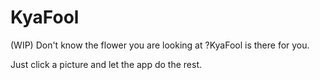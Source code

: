 # KyaFool


(WIP) Don't know the flower you are looking at ?KyaFool is there for you.

Just click a picture and let the app do the rest.

